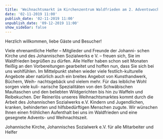 ```yaml
---
title: 'Weihnachtsmarkt im Kirchenzentrum Waldfrieden am 2. Adventswochenende'
date: '02-11-2019 11:00'
publish_date: '02-11-2019 11:00'
unpublish_date: '09-12-2019 11:00'
show_sidebar: false
---
```


Herzlich willkommen, liebe Gäste und Besucher!

Viele ehrenamtliche Helfer – Mitglieder und Freunde der Johanni- schen Kirche und des Johannischen Sozialwerks e V. – freuen sich, Sie im Waldfrieden begrüßen zu dürfen. Alle Helfer haben schon seit Monaten fleißig an den Vorbereitungen gearbeitet und hoffen nun, dass Sie sich bei uns wohlfühlen.
Im Mittelpunkt stehen wieder viele festlich-kulturelle Angebote aber natürlich auch ein breites Angebot von Kunsthandwerk, Büchern, Weih- nachtsgebäck und vielem mehr. Für das leibliche Wohl sorgen viele kuli- narische Spezialitäten von den Schwäbischen Maultaschen und den beliebten Wildgerichten bis hin zu Waffeln und Reibekuchen.
Der Reinerlös unseres Weihnachtsmarktes kommt durch die Arbeit des Johannischen Sozialwerks e.V. Kindern und Jugendlichen, kranken, behinderten und hilfsbedürftigen Menschen zugute.
Wir wünschen Ihnen einen fröhlichen Aufenthalt bei uns im Waldfrieden und eine gesegnete Advents- und Weihnachtszeit.

Johannische Kirche, Johannisches Sozialwerk e.V.
für alle Mitarbeiter und Helfer